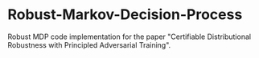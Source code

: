 # Robust-Markov-Decision-Process
Robust MDP code implementation for the paper "Certifiable Distributional Robustness with Principled Adversarial Training".
